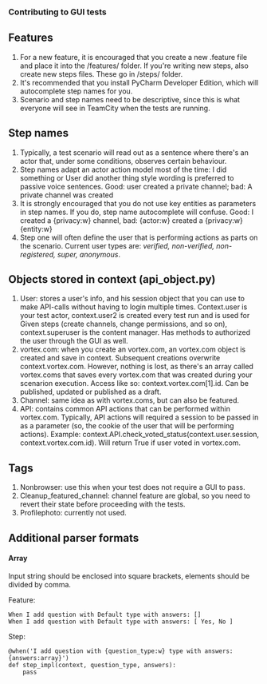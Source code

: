 ### Contributing to GUI tests

## Features
1. For a new feature, it is encouraged that you create a new .feature file and place it into the /features/ folder. If you're writing new steps, also create new steps files. These go in /steps/ folder.
2. It's recommended that you install PyCharm Developer Edition, which will autocomplete step names for you.
3. Scenario and step names need to be descriptive, since this is what everyone will see in TeamCity when the tests are running.

## Step names
1. Typically, a test scenario will read out as a sentence where there's an actor that, under some conditions, observes certain behaviour.
2. Step names adapt an actor action model most of the time: I did something or User did another thing style wording is preferred to passive voice sentences. Good: user created a private channel; bad: A private channel was created
3. It is strongly encouraged that you do not use key entities as parameters in step names. If you do, step name autocomplete will confuse. Good: I created a {privacy:w} channel, bad: {actor:w} created a {privacy:w} {entity:w}
4. Step one will often define the user that is performing actions as parts on the scenario. Current user types are: _verified, non-verified, non-registered, super, anonymous_.

## Objects stored in context (api_object.py)
1. User: stores a user's info, and his session object that you can use to make API-calls without having to login multiple times. Context.user is your test actor, context.user2 is created every test run and is used for Given steps (create channels, change permissions, and so on), context.superuser is the content manager. Has methods to authorized the user through the GUI as well.
2. vortex.com: when you create an vortex.com, an vortex.com object is created and save in context. Subsequent creations overwrite context.vortex.com. However, nothing is lost, as there's an array called vortex.coms that saves every vortex.com that was created during your scenarion execution. Access like so: context.vortex.com[1].id. Can be published, updated or published as a draft.
3. Channel: same idea as with vortex.coms, but can also be featured.
4. API: contains common API actions that can be performed within vortex.com. Typically, API actions will required a session to be passed in as a parameter (so, the cookie of the user that will be performing actions). Example: context.API.check_voted_status(context.user.session, context.vortex.com.id). Will return True if user voted in vortex.com.

## Tags
1. Nonbrowser: use this when your test does not require a GUI to pass.
2. Cleanup_featured_channel: channel feature are global, so you need to revert their state before proceeding with the tests.
3. Profilephoto: currently not used.

## Additional parser formats

#### Array

Input string should be enclosed into square brackets, elements should be divided by comma.

Feature:

````
When I add question with Default type with answers: []
When I add question with Default type with answers: [ Yes, No ]
````

Step:
````
@when('I add question with {question_type:w} type with answers: {answers:array}')
def step_impl(context, question_type, answers):
    pass

````